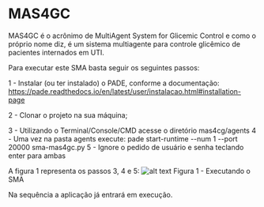 # MAS4GC

MAS4GC é o acrônimo de MultiAgent System for Glicemic Control e como o próprio nome diz, é um sistema multiagente para controle glicêmico de pacientes internados em UTI.

Para executar este SMA basta seguir os seguintes passos:

1 - Instalar (ou ter instalado) o PADE, conforme a documentação: https://pade.readthedocs.io/en/latest/user/instalacao.html#installation-page

2 - Clonar o projeto na sua máquina;

3 - Utilizando o Terminal/Console/CMD acesse o diretório mas4cg/agents
4 - Uma vez na pasta agents execute: pade start-runtime --num 1 --port 20000 sma-mas4gc.py
5 - Ignore o pedido de usuário e senha teclando enter para ambas

A figura 1 representa os passos 3, 4 e 5:
![alt text](https://github.com/[username]/[reponame]/blob/[branch]/image.jpg?raw=true)
Figura 1 - Executando o SMA

Na sequência a aplicação já entrará em execução.
